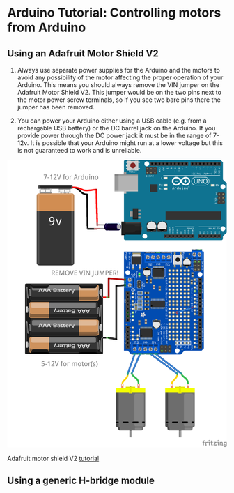 # Arduino Tutorial: Controlling motors from Arduino

## Using an Adafruit Motor Shield V2
1. Always use separate power supplies for the Arduino and the motors to avoid
any possibility of the motor affecting the proper operation of your Arduino.
This means you should always remove the VIN jumper on the Adafruit Motor
Shield V2. This jumper would be on the two pins next to the motor power
screw terminals, so if you see two bare pins there the jumper has been
removed.

2. You can power your Arduino either using a USB cable (e.g. from a
rechargable USB battery) or the DC barrel jack on the Arduino. If you provide
power through the DC power jack it must be in the range of 7-12v. It is
possible that your Arduino might run at a lower voltage but this is not
guaranteed to work and is unreliable.

![](images/AdafruitMotorShieldSeparatePower_bb.png)

Adafruit motor shield V2
[tutorial](https://learn.adafruit.com/adafruit-motor-shield-v2-for-arduino?view=all)


## Using a generic H-bridge module
